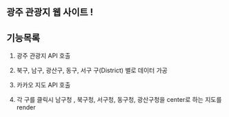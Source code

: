 ## 광주 관광지 웹 사이트 !

## 기능목록

1. 광주 관광지 API 호출

2. 북구, 남구, 광산구, 동구, 서구 구(District) 별로 데이터 가공

3. 카카오 지도 API 호출

4. 각 구를 클릭시 남구청 , 북구청, 서구청, 동구청, 광산구청을 center로 하는 지도를 render
